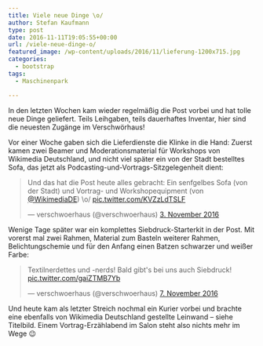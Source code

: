 ```yaml
---
title: Viele neue Dinge \o/
author: Stefan Kaufmann
type: post
date: 2016-11-11T19:05:55+00:00
url: /viele-neue-dinge-o/
featured_image: /wp-content/uploads/2016/11/lieferung-1200x715.jpg
categories:
  - bootstrap
tags:
  - Maschinenpark

---
```

In den letzten Wochen kam wieder regelmäßig die Post vorbei und hat tolle neue Dinge geliefert. Teils Leihgaben, teils dauerhaftes Inventar, hier sind die neuesten Zugänge im Verschwörhaus!

Vor einer Woche gaben sich die Lieferdienste die Klinke in die Hand: Zuerst kamen zwei Beamer und Moderationsmaterial für Workshops von Wikimedia Deutschland, und nicht viel später ein von der Stadt bestelltes Sofa, das jetzt als Podcasting-und-Vortrags-Sitzgelegenheit dient:

<blockquote class="twitter-tweet" data-lang="de">
  <p lang="de" dir="ltr">
    Und das hat die Post heute alles gebracht: Ein senfgelbes Sofa (von der Stadt) und Vortrag- und Workshopequipment (von <a href="https://twitter.com/WikimediaDE">@WikimediaDE</a>) \o/ <a href="https://t.co/KVZzLdTSLF">pic.twitter.com/KVZzLdTSLF</a>
  </p>
  
  <p>
    &mdash; verschwoerhaus (@verschwoerhaus) <a href="https://twitter.com/verschwoerhaus/status/794278799072432128">3. November 2016</a>
  </p>
</blockquote>



Wenige Tage später war ein komplettes Siebdruck-Starterkit in der Post. Mit vorerst mal zwei Rahmen, Material zum Basteln weiterer Rahmen, Belichtungschemie und für den Anfang einen Batzen schwarzer und weißer Farbe:

<blockquote class="twitter-tweet" data-lang="de">
  <p lang="de" dir="ltr">
    Textilnerdettes und -nerds! Bald gibt's bei uns auch Siebdruck! <a href="https://t.co/gaiZTMB7Yb">pic.twitter.com/gaiZTMB7Yb</a>
  </p>
  
  <p>
    &mdash; verschwoerhaus (@verschwoerhaus) <a href="https://twitter.com/verschwoerhaus/status/795630865166508033">7. November 2016</a>
  </p>
</blockquote>



Und heute kam als letzter Streich nochmal ein Kurier vorbei und brachte eine ebenfalls von Wikimedia Deutschland gestellte Leinwand – siehe Titelbild. Einem Vortrag-Erzählabend im Salon steht also nichts mehr im Wege 😉